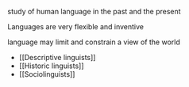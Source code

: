 study of human language in the past and the present

Languages are very flexible and inventive 

language may limit and constrain a view of the world

- [[Descriptive linguists]]
- [[Historic linguists]] 
- [[Sociolinguists]]